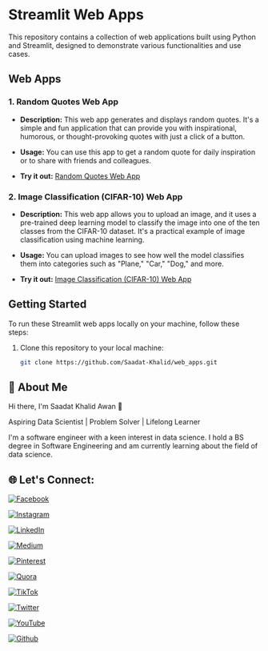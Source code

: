 # Streamlit Web Apps

This repository contains a collection of web applications built using Python and Streamlit, designed to demonstrate various functionalities and use cases.

## Web Apps

### 1. Random Quotes Web App

- **Description:** This web app generates and displays random quotes. It's a simple and fun application that can provide you with inspirational, humorous, or thought-provoking quotes with just a click of a button.

- **Usage:** You can use this app to get a random quote for daily inspiration or to share with friends and colleagues.

- **Try it out:** [Random Quotes Web App](https://github.com/Saadat-Khalid/web_apps/tree/main/Random%20Quotes%20Web%20App)

### 2. Image Classification (CIFAR-10) Web App

- **Description:** This web app allows you to upload an image, and it uses a pre-trained deep learning model to classify the image into one of the ten classes from the CIFAR-10 dataset. It's a practical example of image classification using machine learning.

- **Usage:** You can upload images to see how well the model classifies them into categories such as "Plane," "Car," "Dog," and more.

- **Try it out:** [Image Classification (CIFAR-10) Web App](https://github.com/Saadat-Khalid/web_apps/tree/main/Cifar%2010%20Image%20Classifier)

## Getting Started

To run these Streamlit web apps locally on your machine, follow these steps:

1. Clone this repository to your local machine:

   ```bash
   git clone https://github.com/Saadat-Khalid/web_apps.git

## 🚀 About Me
Hi there, I'm Saadat Khalid Awan 👋

Aspiring Data Scientist | Problem Solver | Lifelong Learner

I'm a software engineer with a keen interest in data science. I hold a BS degree in Software Engineering and am currently learning about the field of data science.

## 🌐 Let's Connect:
[![Facebook](https://img.shields.io/badge/Facebook-%231877F2.svg?logo=Facebook&logoColor=white)](https://facebook.com/Saadat.Khalid.Awan)

[![Instagram](https://img.shields.io/badge/Instagram-%23E4405F.svg?logo=Instagram&logoColor=white)](https://instagram.com/saadii_awan66)

[![LinkedIn](https://img.shields.io/badge/LinkedIn-%230077B5.svg?logo=linkedin&logoColor=white)](https://linkedin.com/in/saadatawan)

[![Medium](https://img.shields.io/badge/Medium-12100E?logo=medium&logoColor=white)](https://medium.com/@@me.saadat)

[![Pinterest](https://img.shields.io/badge/Pinterest-%23E60023.svg?logo=Pinterest&logoColor=white)](https://pinterest.com/its_saadatkhalid)

[![Quora](https://img.shields.io/badge/Quora-%23B92B27.svg?logo=Quora&logoColor=white)](https://quora.com/profile/Saadat-Khalid-Awan)

[![TikTok](https://img.shields.io/badge/TikTok-%23000000.svg?logo=TikTok&logoColor=white)](https://tiktok.com/@@saadat.awan)

[![Twitter](https://img.shields.io/badge/Twitter-%231DA1F2.svg?logo=Twitter&logoColor=white)](https://twitter.com/saadat_96)

[![YouTube](https://img.shields.io/badge/YouTube-%23FF0000.svg?logo=YouTube&logoColor=white)](https://youtube.com/@saadatkhalidawan)

[![Github](https://img.shields.io/badge/Github-%23FF0000.svg?logo=Github&logoColor=Black)](https://github.com/Saadat-Khalid/)


